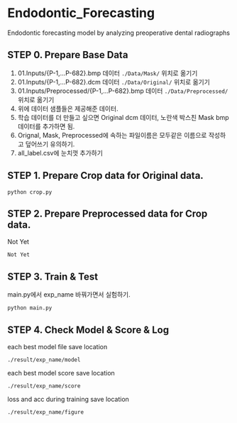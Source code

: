 # Endodontic_Forecasting
Endodontic forecasting model by analyzing preoperative dental radiographs

## STEP 0. Prepare Base Data
1. 01.Inputs/{P-1,...P-682}.bmp 데이터 ```./Data/Mask/``` 위치로 옮기기
2. 01.Inputs/{P-1,...P-682}.dcm 데이터 ```./Data/Original/``` 위치로 옮기기
3. 01.Inputs/Preprocessed/{P-1,...P-682}.bmp 데이터 ```./Data/Preprocessed/``` 위치로 옮기기
4. 위에 데이터 샘플들은 제공해준 데이터.
5. 학습 데이터를 더 만들고 싶으면 Original dcm 데이터, 노란색 박스친 Mask bmp 데이터를 추가하면 됨.
6. Orignal, Mask, Preprocessed에 속하는 파일이름은 모두같은 이름으로 작성하고 덮어쓰기 유의하기.
6. all_label.csv에 눈치껏 추가하기

## STEP 1. Prepare Crop data for Original data.
```
python crop.py
```

## STEP 2. Prepare Preprocessed data for Crop data.
Not Yet
```
Not Yet
```

## STEP 3. Train & Test
main.py에서 exp_name 바꿔가면서 실험하기.
```
python main.py 
```


## STEP 4. Check Model & Score & Log
each best model file save location
```
./result/exp_name/model
``` 
each best model score save location
```
./result/exp_name/score
``` 
loss and acc during training save location
```
./result/exp_name/figure
```



